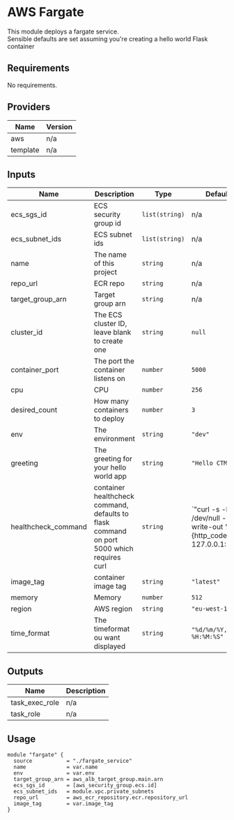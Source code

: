 # AWS Fargate

This module deploys a fargate service.  
Sensible defaults are set assuming you're creating a hello world Flask container

## Requirements

No requirements.

## Providers

| Name | Version |
|------|---------|
| aws | n/a |
| template | n/a |

## Inputs

| Name | Description | Type | Default | Required |
|------|-------------|------|---------|:--------:|
| ecs\_sgs\_id | ECS security group id | `list(string)` | n/a | yes |
| ecs\_subnet\_ids | ECS subnet ids | `list(string)` | n/a | yes |
| name | The name of this project | `string` | n/a | yes |
| repo\_url | ECR repo | `string` | n/a | yes |
| target\_group\_arn | Target group arn | `string` | n/a | yes |
| cluster\_id | The ECS cluster ID, leave blank to create one | `string` | `null` | no |
| container\_port | The port the container listens on | `number` | `5000` | no |
| cpu | CPU | `number` | `256` | no |
| desired\_count | How many containers to deploy | `number` | `3` | no |
| env | The environment | `string` | `"dev"` | no |
| greeting | The greeting for your hello world app | `string` | `"Hello CTM!"` | no |
| healthcheck\_command | container healthcheck command, defaults to flask command on port 5000 which requires curl | `string` | `"curl -s -k -o /dev/null --write-out %{http_code} 127.0.0.1:5000 | grep 200 || exit 1"` | no |
| image\_tag | container image tag | `string` | `"latest"` | no |
| memory | Memory | `number` | `512` | no |
| region | AWS region | `string` | `"eu-west-1"` | no |
| time\_format | The timeformat ou want displayed | `string` | `"%d/%m/%Y, %H:%M:%S"` | no |

## Outputs

| Name | Description |
|------|-------------|
| task\_exec\_role | n/a |
| task\_role | n/a |

## Usage

```shell
module "fargate" {
  source           = "./fargate_service"
  name             = var.name
  env              = var.env
  target_group_arn = aws_alb_target_group.main.arn
  ecs_sgs_id       = [aws_security_group.ecs.id]
  ecs_subnet_ids   = module.vpc.private_subnets
  repo_url         = aws_ecr_repository.ecr.repository_url
  image_tag        = var.image_tag
}
```
